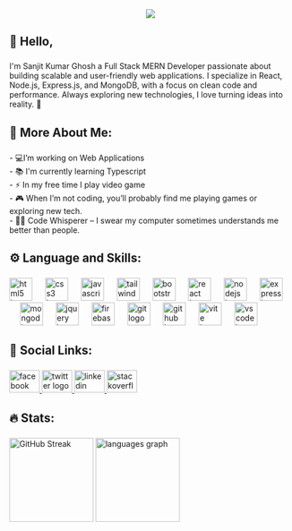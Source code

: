 <div align="center">
  <img  style="max-width: 100%; height: auto;" src="https://i.ibb.co.com/KxYz8Ddw/git-Hub-banner-image.png" />
</div>

###

<h2 align="left">👋 Hello,</h2>

###

<p align="left">I'm Sanjit Kumar Ghosh a Full Stack MERN Developer passionate about building scalable and user-friendly web applications. I specialize in React, Node.js, Express.js, and MongoDB, with a focus on clean code and performance. Always exploring new technologies, I love turning ideas into reality. 🚀</p>

###

<h2 align="left">🧐 More About Me:</h2>

###

<p align="left">- 💻I’m working on Web Applications<br>- 📚 I'm currently learning Typescript <br>- ⚡ In my free time I play video game<br>- 🎮 When I’m not coding, you’ll probably find me playing games or exploring new tech.<br>- 🧑‍💻 Code Whisperer – I swear my computer sometimes understands me better than people.</p>

###

<h2 align="left">⚙️ Language and Skills:</h2>

###

<div align="left">
  <img src="https://cdn.jsdelivr.net/gh/devicons/devicon/icons/html5/html5-original.svg" height="41" alt="html5 logo"  />
  <img width="15" />
  <img src="https://cdn.jsdelivr.net/gh/devicons/devicon/icons/css3/css3-original.svg" height="41" alt="css3 logo"  />
  <img width="15" />
  <img src="https://cdn.simpleicons.org/javascript/F7DF1E" height="41" alt="javascript logo"  />
  <img width="15" />
  <img src="https://cdn.simpleicons.org/tailwindcss/06B6D4" height="41" alt="tailwindcss logo"  />
  <img width="15" />
  <img src="https://cdn.jsdelivr.net/gh/devicons/devicon/icons/bootstrap/bootstrap-original.svg" height="41" alt="bootstrap logo"  />
  <img width="15" />
  <img src="https://cdn.jsdelivr.net/gh/devicons/devicon/icons/react/react-original.svg" height="41" alt="react logo"  />
  <img width="15" />
  <img src="https://cdn.simpleicons.org/nodedotjs/339933" height="41" alt="nodejs logo"  />
  <img width="15" />
  <img src="https://skillicons.dev/icons?i=express" height="41" alt="express logo"  />
  <img width="15" />
  <img src="https://cdn.jsdelivr.net/gh/devicons/devicon/icons/mongodb/mongodb-original.svg" height="41" alt="mongodb logo"  />
  <img width="15" />
  <img src="https://cdn.jsdelivr.net/gh/devicons/devicon/icons/jquery/jquery-original.svg" height="41" alt="jquery logo"  />
  <img width="15" />
  <img src="https://cdn.jsdelivr.net/gh/devicons/devicon/icons/firebase/firebase-plain.svg" height="41" alt="firebase logo"  />
  <img width="15" />
  <img src="https://cdn.jsdelivr.net/gh/devicons/devicon/icons/git/git-original.svg" height="41" alt="git logo"  />
  <img width="15" />
  <img src="https://skillicons.dev/icons?i=github" height="41" alt="github logo"  />
  <img width="15" />
  <img src="https://cdn.simpleicons.org/vite/646CFF" height="41" alt="vite logo"  />
  <img width="15" />
  <img src="https://cdn.jsdelivr.net/gh/devicons/devicon/icons/vscode/vscode-original.svg" height="41" alt="vscode logo"  />
</div>

###

<h2 align="left">🔗   Social Links:</h2>

###

<div align="left">
  <a href="https://www.facebook.com/sanjitweb" target="_blank">
    <img src="https://raw.githubusercontent.com/maurodesouza/profile-readme-generator/master/src/assets/icons/social/facebook/default.svg" width="54" height="40" alt="facebook logo"  />
  </a>
  <a href="https://x.com/sanjitweb" target="_blank">
    <img src="https://raw.githubusercontent.com/maurodesouza/profile-readme-generator/master/src/assets/icons/social/twitter/default.svg" width="54" height="40" alt="twitter logo"  />
  </a>
  <a href="https://www.linkedin.com/in/sanjit-kumar-ghosh" target="_blank">
    <img src="https://raw.githubusercontent.com/maurodesouza/profile-readme-generator/master/src/assets/icons/social/linkedin/default.svg" width="54" height="40" alt="linkedin logo"  />
  </a>
  <a href="https://stackoverflow.com/users/26760605/sanjit-kumar-ghosh" target="_blank">
    <img src="https://raw.githubusercontent.com/maurodesouza/profile-readme-generator/master/src/assets/icons/social/stackoverflow/default.svg" width="54" height="40" alt="stackoverflow logo"  />
  </a>
</div>

###

<h2 align="left">🔥   Stats:</h2>

###

<div align="left">
 
  <img src="https://nirzak-streak-stats.vercel.app?user=sanjitgh&theme=react&mode=weekly" height="150" alt="GitHub Streak" />

   <img src="https://github-readme-stats.vercel.app/api/top-langs?username=sanjitgh&locale=en&hide_title=false&layout=compact&card_width=320&langs_count=6&theme=react&hide_border=false&order=2" height="150" alt="languages graph" />
</div>



###

